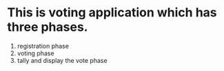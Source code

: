 # This is voting application which has three phases.
1. registration phase
2. voting phase
3. tally and display the vote phase
